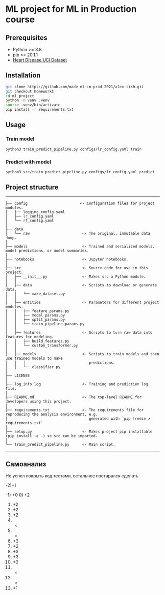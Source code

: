 # ML project for ML in Production course

## Prerequisites

* Python >= 3.8
* pip >= 20.1.1
* [Heart Disease UCI Dataset](https://www.kaggle.com/ronitf/heart-disease-uci)

## Installation

```bash
git clone https://github.com/made-ml-in-prod-2021/alex-tikh.git
git checkout homework1
cd ml_project
python -m venv .venv
source .venv/bin/activate
pip install -r requirements.txt
```

## Usage

### Train model

```bash
python3 train_predict_pipeline.py configs/lr_config.yaml train
```

### Predict with model

```bash
python3 src/train_predict_pipeline.py configs/lr_config.yaml predict
```

## Project structure

------------

    ├── config                        <- Configuration files for project modules.
    │   ├── logging_config.yaml
    │   ├── lr_config.yaml
    │   └── rf_config.yaml
    │
    ├── data
    │   └── raw                        <- The original, immutable data dump.
    │
    ├── models                         <- Trained and serialized models, model predictions, or model summaries.
    │
    ├── notebooks                      <- Jupyter notebooks.
    │
    ├── src                            <- Source code for use in this project.
    │   ├── __init__.py                <- Makes src a Python module.
    │   │
    │   ├── data                       <- Scripts to download or generate data.
    │   │   └── make_dataset.py
    │   │
    │   ├── entities                   <- Parameters for different project modules.
    │   │   ├── feature_params.py
    │   │   ├── model_params.py
    │   │   ├── split_params.py
    │   │   └── train_pipeline_params.py    
    │   │
    │   ├── features                   <- Scripts to turn raw data into features for modeling.
    │   │   ├── build_features.py
    │   │   └── custom_transformer.py  
    │   │
    │   ├── models                     <- Scripts to train models and then use trained models to make
    │   │   │                             predictions.
    │   │   └── classifier.py
    │
    ├── LICENSE
    │
    ├── log_info.log                   <- Training and prediction log file.
    │
    ├── README.md                      <- The top-level README for developers using this project.
    │
    ├── requirements.txt               <- The requirements file for reproducing the analysis environment, e.g.
    │                                     generated with `pip freeze > requirements.txt`
    │
    ├── setup.py                       <- Makes project pip installable (pip install -e .) so src can be imported.
    │
    └── train_predict_pipeline.py      <- Main script.


------------

## Самоанализ

Не успел покрыть код тестами, остальное постарался сделать

-2)+1

-1) +0
0) +2
1) +2
2) +2
3) +2
4) -
5) -
6) +3
7) +3
8) +3
9) +3
10) +3
11) -
12) -
13) +1
